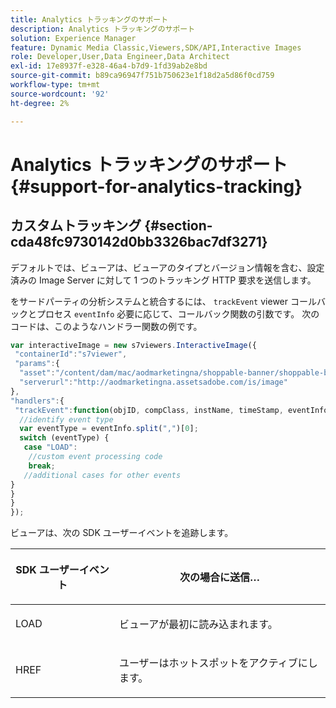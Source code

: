 ```yaml
---
title: Analytics トラッキングのサポート
description: Analytics トラッキングのサポート
solution: Experience Manager
feature: Dynamic Media Classic,Viewers,SDK/API,Interactive Images
role: Developer,User,Data Engineer,Data Architect
exl-id: 17e8937f-e328-46a4-b7d9-1fd39ab2e8bd
source-git-commit: b89ca96947f751b750623e1f18d2a5d86f0cd759
workflow-type: tm+mt
source-wordcount: '92'
ht-degree: 2%

---
```


# Analytics トラッキングのサポート{#support-for-analytics-tracking}

## カスタムトラッキング {#section-cda48fc9730142d0bb3326bac7df3271}

デフォルトでは、ビューアは、ビューアのタイプとバージョン情報を含む、設定済みの Image Server に対して 1 つのトラッキング HTTP 要求を送信します。

をサードパーティの分析システムと統合するには、 `trackEvent` viewer コールバックとプロセス `eventInfo` 必要に応じて、コールバック関数の引数です。 次のコードは、このようなハンドラー関数の例です。

```javascript {.line-numbers}
var interactiveImage = new s7viewers.InteractiveImage({ 
 "containerId":"s7viewer", 
 "params":{ 
  "asset":"/content/dam/mac/aodmarketingna/shoppable-banner/shoppable-banner.jpg", 
  "serverurl":"http://aodmarketingna.assetsadobe.com/is/image" 
}, 
"handlers":{ 
 "trackEvent":function(objID, compClass, instName, timeStamp, eventInfo) { 
  //identify event type 
  var eventType = eventInfo.split(",")[0]; 
  switch (eventType) { 
   case "LOAD": 
    //custom event processing code 
    break; 
   //additional cases for other events 
} 
} 
} 
});
```

ビューアは、次の SDK ユーザーイベントを追跡します。

<table id="table_5D090E6614974D968E1A93B5727D859C"> 
 <thead> 
  <tr> 
   <th colname="col1" class="entry"> <p>SDK ユーザーイベント </p> </th> 
   <th colname="col2" class="entry"> <p>次の場合に送信… </p> </th> 
  </tr> 
 </thead>
 <tbody> 
  <tr> 
   <td colname="col1"> <p> <span class="codeph"> LOAD </span> </p> </td> 
   <td colname="col2"> <p>ビューアが最初に読み込まれます。 </p> </td> 
  </tr> 
  <tr> 
   <td colname="col1"> <p> <span class="codeph"> HREF </span> </p> </td> 
   <td colname="col2"> <p>ユーザーはホットスポットをアクティブにします。 </p> </td> 
  </tr> 
 </tbody> 
</table>
